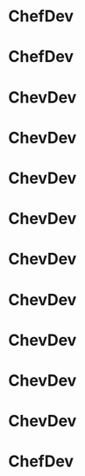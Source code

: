 # ChefDev
# ChefDev
# ChevDev
# ChevDev
# ChevDev
# ChevDev
# ChevDev
# ChevDev
# ChevDev
# ChevDev
# ChevDev
# ChefDev
